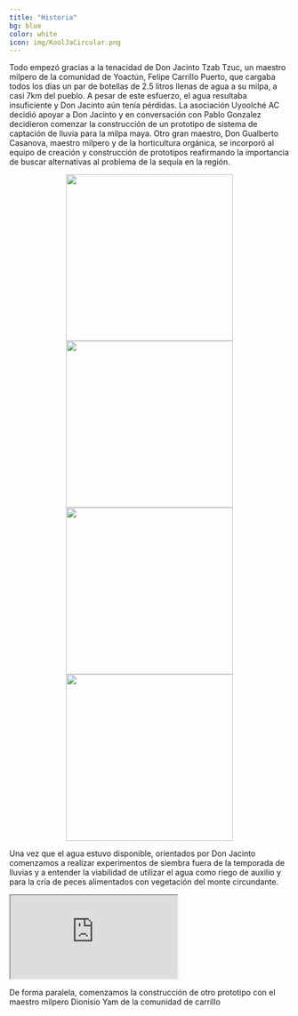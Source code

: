 ```yaml
---
title: "Historia"
bg: blue
color: white
icon: img/KoolJaCircular.png
---
```


Todo empezó gracias a la tenacidad de Don Jacinto Tzab Tzuc, un maestro milpero de la comunidad de Yoactún, Felipe Carrillo Puerto, que cargaba todos los días un par de botellas de 2.5 litros llenas de agua a su milpa, a casi 7km del pueblo. A pesar de este esfuerzo, el agua resultaba insuficiente y Don Jacinto aún tenía pérdidas. La asociación Uyoolché AC decidió apoyar a Don Jacinto y en conversación con Pablo Gonzalez decidieron comenzar la construcción de un prototipo de sistema de captación de lluvia para la milpa maya. Otro gran maestro, Don Gualberto Casanova, maestro milpero y de la horticultura orgánica, se incorporó al equipo de creación y construcción de prototipos reafirmando la importancia de buscar alternativas al problema de la sequía en la región.

<div style="text-align: center">
<a>
   <img class="" alt="" src="{{ site.baseurl }}/img/DonJasBotellas.jpg" style="height: 300px;">
</a>
</div>

<div style="text-align: center">
<a>
   <img class="" alt="" src="{{ site.baseurl }}/img/DonJasCargando.jpg" style="height: 300px;">
</a>

<a>
   <img class="" alt="" src="{{ site.baseurl }}/img/DonJasKoolJa.jpg" style="height: 300px;">
</a>

<a>
   <img class="" alt="" src="{{ site.baseurl }}/img/DonJasAgua.jpeg" style="height: 300px;">
</a>

</div>

Una vez que el agua estuvo disponible, orientados por Don Jacinto comenzamos a realizar experimentos de siembra fuera de la temporada de lluvias y a entender la viabilidad de utilizar el agua como riego de auxilio y para la cría de peces alimentados con vegetación del monte circundante. 

<div class="icontain">
  <iframe src="https://www.youtube.com/embed/jC94S9MTl1Y" allow="accelerometer; autoplay" allowfullscreen></iframe>
</div>

De forma paralela, comenzamos la construcción de otro prototipo con el maestro milpero Dionisio Yam de la comunidad de carrillo 

